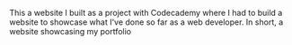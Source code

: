This a website I built as a project with Codecademy where I had to build a website to showcase what I've done so far as a web developer. In short, a website showcasing my portfolio
